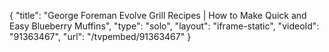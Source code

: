 {
    "title": "George Foreman Evolve Grill Recipes | How to Make Quick and Easy Blueberry Muffins",
    "type": "solo",
    "layout": "iframe-static",
    "videoId": "91363467",
    "url": "\/tvpembed\/91363467"
}
